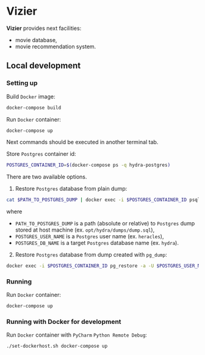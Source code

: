 # Vizier
**Vizier** provides next facilities:
- movie database,
- movie recommendation system.

## Local development
### Setting up
Build `Docker` image:
```bash
docker-compose build
```

Run `Docker` container:
```bash
docker-compose up
```

Next commands should be executed in another terminal tab.

Store `Postgres` container id:
```bash
POSTGRES_CONTAINER_ID=$(docker-compose ps -q hydra-postgres)
```

There are two available options.
1. Restore `Postgres` database from plain dump:
```bash
cat $PATH_TO_POSTGRES_DUMP | docker exec -i $POSTGRES_CONTAINER_ID psql -U $POSTGRES_USER_NAME $POSTGRES_DB_NAME
```
where 
- `PATH_TO_POSTGRES_DUMP` is a path (absolute or relative) 
to `Postgres` dump stored at host machine (ex. `opt/hydra/dumps/dump.sql`),
- `POSTGRES_USER_NAME` is a `Postgres` user name (ex. `heracles`),
- `POSTGRES_DB_NAME` is a target `Postgres` database name (ex. `hydra`).

2. Restore `Postgres` database from dump created with `pg_dump`:
```bash
docker exec -i $POSTGRES_CONTAINER_ID pg_restore -a -U $POSTGRES_USER_NAME -d $POSTGRES_DB_NAME $PATH_TO_POSTGRES_DUMP
```

### Running
Run `Docker` container:
```bash
docker-compose up
```

### Running with Docker for development
Run `Docker` container with `PyCharm` `Python Remote Debug`:
```bash
./set-dockerhost.sh docker-compose up
```
